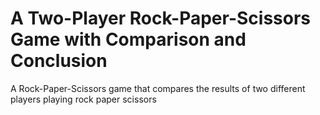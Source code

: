 # A Two-Player Rock-Paper-Scissors Game with Comparison and Conclusion
 A Rock-Paper-Scissors game that compares the results of two different players playing rock paper scissors
